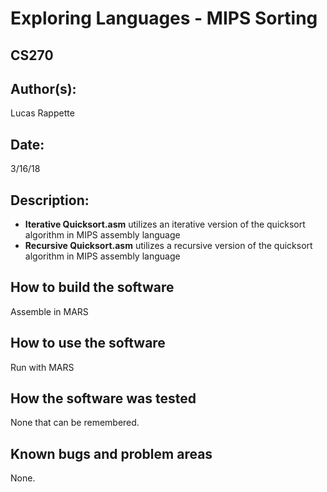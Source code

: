 #  Exploring Languages - MIPS Sorting
## CS270

## Author(s):

Lucas Rappette

## Date:

3/16/18


## Description:

- __Iterative Quicksort.asm__ utilizes an iterative version of the quicksort algorithm in MIPS assembly language
- __Recursive Quicksort.asm__ utilizes a recursive version of the quicksort algorithm in MIPS assembly language

## How to build the software

Assemble in MARS

## How to use the software

Run with MARS

## How the software was tested

None that can be remembered.


## Known bugs and problem areas

None.